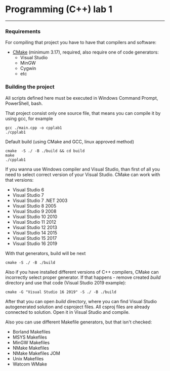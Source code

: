 # Programming (C++) lab 1
***
### Requirements 
For compiling that project you have to have that compilers and software:
 * [CMake](https://cmake.org/download/) (minimum 3.17), required, also require one of code generators:
    * Visual Studio 
    * MinGW 
    * Cygwin
    * etc

### Building the project
All scripts defined here must be executed in Windows Command Prompt, PowerShell, bash.

That project consist only one source file, that means you can compile it by using gcc, for example
```shell
gcc ./main.cpp -o cpplab1
./cpplab1
```


Default build (using CMake and GCC, linux approved method)
```shell
cmake  -S ./ -B ./build && cd build
make
./cpplab1
```
If you wanna use Windows compiler and Visual Studio, than first of all you need to select correct version of 
your Visual Studio. CMake can work with that versions:
 * Visual Studio 6
 * Visual Studio 7
 * Visual Studio 7 .NET 2003
 * Visual Studio 8 2005
 * Visual Studio 9 2008
 * Visual Studio 10 2010
 * Visual Studio 11 2012
 * Visual Studio 12 2013
 * Visual Studio 14 2015
 * Visual Studio 15 2017
 * Visual Studio 16 2019

With that generators, build will be next
```shell
cmake -S ./ -B ./build 
```
Also if you have installed different versions of C++ compilers, CMake can incorrectly select proper generator.
If that happens - remove created *build* directory and use that code (Visual Studio 2019 example):
```shell
cmake -G "Visual Studio 16 2019" -S ./ -B ./build
```

After that you can open *build* directory, where you can find Visual Studio autogenerated solution and csproject files. 
All csproj files are already connected to solution. Open it in Visual Studio and compile.

Also you can use different Makefile generators, but that isn't checked:
 * Borland Makefiles
 * MSYS Makefiles
 * MinGW Makefiles
 * NMake Makefiles
 * NMake Makefiles JOM
 * Unix Makefiles
 * Watcom WMake

